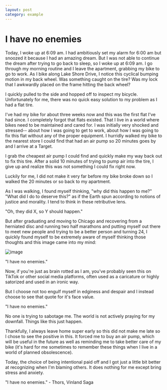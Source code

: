 ```yaml
---
layout: post
category: example
---
```


# I have no enemies

Today, I woke up at 6:09 am. I had ambitiously set my alarm for 6:00 am but snoozed it because I had an amazing dream. 
But I was not able to continue the dream after trying to go back to sleep, so I woke up at 6:09 am.
I go through my morning routine and I leave the apartment, grabbing my bike to go to work. 
As I bike along Lake Shore Drive, I notice this cyclical bumping motion in my back wheel. Was something caught on the tire? 
Was my lock that I awkwardly placed on the frame hitting the back wheel? 

I quickly pulled to the side and hopped off to inspect my bicycle. Unfortunately for me, there was no quick easy solution to my problem as I had a flat tire.

I've had my bike for about three weeks now and this was the first flat I've had since. I completely forgot that flats existed. 
That I live in a world where bikes need to be maintained and cared for. I was initially very shocked and stressed-- about how I was going to get to work,
about how I was going to fix this flat without any of the proper equipment. I hurridly walked my bike to the nearest store I could find that had an air pump so 20 minutes goes by and I arrive at a Target.

I grab the cheapest air pump I could find and quickly make my way back out to fix this tire. After a solid 10 minutes of trying to pump air into the tire, I give up and realize this was not something I could fix right now.

Luckily for me, I did not make it very far before my bike broke down so I walked the 20 minutes or so back to my apartment.

As I was walking, I found myself thinking, "why did this happen to me?" "What did I do to deserve this?" as if the Earth spun according to notions of justice and
morality. I tend to think in these retributive lens. 

"Oh, they did X, so Y should happen."

But after graduating and moving to Chicago and recovering from a herniated disc and running two half marathons and putting myself out there to meet new people and trying to be a better person and turning 24,
I quickly found myself to be extremely aware of myself thinking those thoughts and this image came into my mind:

![image](https://github.com/user-attachments/assets/ef38e2f7-95e8-4541-bfb6-5336b078f02f)

"I have no enemies."

Now, if you're just as brain rotted as I am, you've probably seen this on TikTok or other social media platforms, often used as a caricature or highly satorized and used in an ironic way.

But I choose not too engulf myself in edginess and despair and I instead choose to see that quote for it's face value.

"I have no enemies."

No one is trying to sabotage me. The world is not actively praying for my downfall. Things like this just happen.

Thankfully, I always leave home super early so this did not make me late so I chose to see the positive in this. It forced me to buy an air pump, which will be useful in the future as well as reminding me to take better care of my bike (it's hard for me sometimes to remember these things when I live in a world of planned obsolescence).

Today, the choice of being intentional paid off and I got just a little bit better at recognizing when I'm blaming others. It does nothing for me except bring stress and anxiety.

"I have no enemies." - Thors, Vinland Saga





